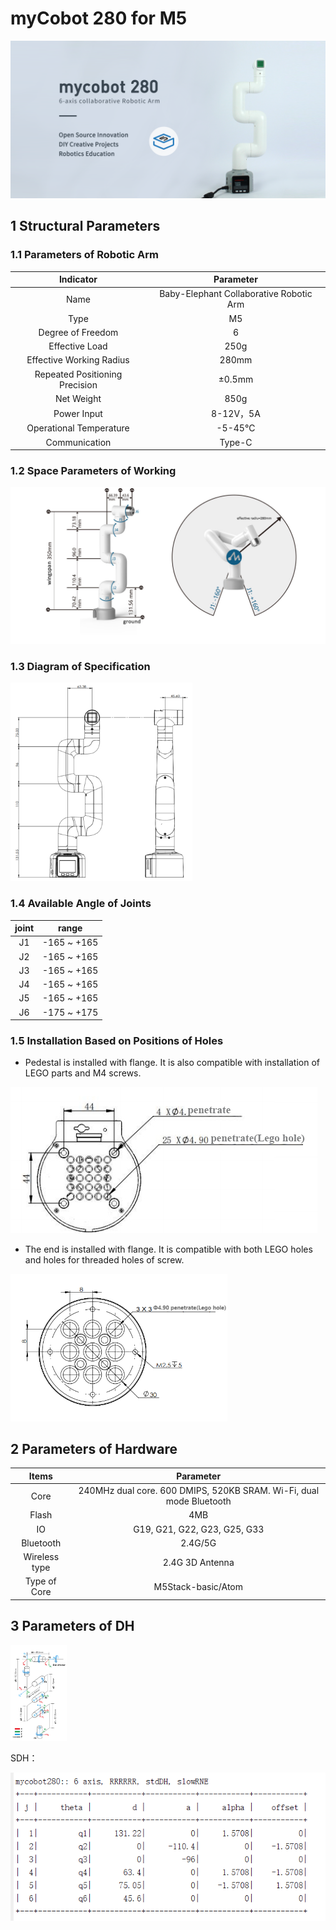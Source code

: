 # myCobot 280 for M5

![1-1](../../resourse/2-serialproduct/2.1-280/main.jpg)



## 1 Structural Parameters

### 1.1 Parameters of Robotic Arm

| Indicator       | Parameter |
| :-----------: | :---------: |
| Name         | Baby-Elephant Collaborative Robotic Arm |
| Type      | M5 |
| Degree of Freedom      | 6          |
| Effective Load | 250g       |
| Effective Working Radius | 280mm      |
| Repeated Positioning Precision | ±0.5mm |
| Net Weight      | 850g       |
| Power Input    | 8-12V，5A     |
| Operational Temperature | -5-45℃     |
| Communication        | Type-C     |

### 1.2 Space Parameters of Working

![工作范围](../../resourse/2-serialproduct/2.1-280/M5/2.1.1.1产品参数介绍/工作范围.png)

### 1.3 Diagram of Specification

<img src="../../resourse/2-serialproduct/2.1-280/M5/2.1.1.1产品参数介绍/规格尺寸.png" style="zoom:35%;" />

### 1.4 Available Angle of Joints

| joint       | range |
| :---------: | :----------: |
| J1        | -165 ~ +165     |
| J2        | -165 ~ +165      |
| J3  | -165 ~ +165                   |
| J4        | -165 ~ +165 |
| J5   | -165 ~ +165                   |
| J6   | -175 ~ +175         |



### 1.5 Installation Based on Positions of Holes

- Pedestal is installed with flange. It is also compatible with installation of LEGO parts and M4 screws.

![工作范围](../../resourse/2-serialproduct/2.1-280/M5/2.1.1.1产品参数介绍/孔位安装1.jpg)

- The end is installed with flange. It is compatible with both LEGO holes and holes for threaded holes of screw.

<img src="../../resourse/2-serialproduct/2.1-280/M5/2.1.1.1产品参数介绍/末端.png" style="zoom:60%;" />


## 2 Parameters of Hardware

|  Items  | Parameter |
| :---------: | :----------: |
| Core | 240MHz dual core. 600 DMIPS, 520KB SRAM. Wi-Fi, dual mode Bluetooth |
| Flash   | 4MB    |
| IO | G19, G21, G22, G23, G25, G33 |
| Bluetooth | 2.4G/5G |
| Wireless type | 2.4G 3D Antenna  |
| Type of Core | M5Stack-basic/Atom |



## 3 Parameters of DH


<img src="../../resourse/2-serialproduct/2.1-280/M5/2.1.1.1产品参数介绍/280DH参数.jpg" style="zoom:15%;" />

SDH：

<div align=center><img src="../../resourse/2-serialproduct/2.1-280/M5/2.1.1.1产品参数介绍/SDH参数表.png"></div>